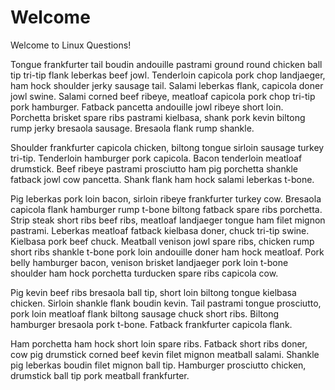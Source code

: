 Welcome
====================================
Welcome to Linux Questions!

Tongue frankfurter tail boudin andouille pastrami ground round chicken ball tip tri-tip flank leberkas beef jowl. Tenderloin capicola pork chop landjaeger, ham hock shoulder jerky sausage tail. Salami leberkas flank, capicola doner jowl swine. Salami corned beef ribeye, meatloaf capicola pork chop tri-tip pork hamburger. Fatback pancetta andouille jowl ribeye short loin. Porchetta brisket spare ribs pastrami kielbasa, shank pork kevin biltong rump jerky bresaola sausage. Bresaola flank rump shankle.

Shoulder frankfurter capicola chicken, biltong tongue sirloin sausage turkey tri-tip. Tenderloin hamburger pork capicola. Bacon tenderloin meatloaf drumstick. Beef ribeye pastrami prosciutto ham pig porchetta shankle fatback jowl cow pancetta. Shank flank ham hock salami leberkas t-bone.

Pig leberkas pork loin bacon, sirloin ribeye frankfurter turkey cow. Bresaola capicola flank hamburger rump t-bone biltong fatback spare ribs porchetta. Strip steak short ribs beef ribs, meatloaf landjaeger tongue ham filet mignon pastrami. Leberkas meatloaf fatback kielbasa doner, chuck tri-tip swine. Kielbasa pork beef chuck. Meatball venison jowl spare ribs, chicken rump short ribs shankle t-bone pork loin andouille doner ham hock meatloaf. Pork belly hamburger bacon, venison brisket landjaeger pork loin t-bone shoulder ham hock porchetta turducken spare ribs capicola cow.

Pig kevin beef ribs bresaola ball tip, short loin biltong tongue kielbasa chicken. Sirloin shankle flank boudin kevin. Tail pastrami tongue prosciutto, pork loin meatloaf flank biltong sausage chuck short ribs. Biltong hamburger bresaola pork t-bone. Fatback frankfurter capicola flank.

Ham porchetta ham hock short loin spare ribs. Fatback short ribs doner, cow pig drumstick corned beef kevin filet mignon meatball salami. Shankle pig leberkas boudin filet mignon ball tip. Hamburger prosciutto chicken, drumstick ball tip pork meatball frankfurter.

